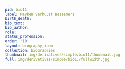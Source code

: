```yaml
---
pid: bio11
label: Mayken Verhulst Bessemers
birth_death:
bio_text:
bio_author:
role:
status_profession:
order: '10'
layout: biography_item
collection: biographies
thumbnail: img/derivatives/simple/bio11/thumbnail.jpg
full: img/derivatives/simple/bio11/fullwidth.jpg
---
```

